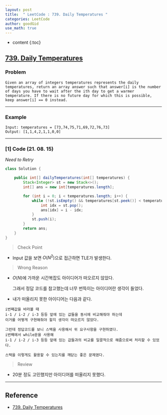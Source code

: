 ```yaml
---
layout: post
title:  " LeetCode : 739. Daily Temperatures "
categories: LeetCode
author: goodGid
use_math: true
---
```

* content
{:toc}

## [739. Daily Temperatures](https://leetcode.com/problems/daily-temperatures/)

### Problem

```
Given an array of integers temperatures represents the daily temperatures, return an array answer such that answer[i] is the number of days you have to wait after the ith day to get a warmer temperature. If there is no future day for which this is possible, keep answer[i] == 0 instead.
```


---

### Example

```
Input: temperatures = [73,74,75,71,69,72,76,73]
Output: [1,1,4,2,1,1,0,0]
```

---

### [1] Code (21. 08. 15)

*Need to Retry*

``` java
class Solution {

    public int[] dailyTemperatures(int[] temperatures) {
        Stack<Integer> st = new Stack<>();
        int[] ans = new int[temperatures.length];

        for (int i = 0; i < temperatures.length; i++) {
            while (!st.isEmpty() && temperatures[st.peek()] < temperatures[i]) {
                int idx = st.pop();
                ans[idx] = i - idx;
            }
            st.push(i);
        }
        return ans;
    }
}

```

> Check Point

* Input 값을 보면 $O(N^2)$으로 접근하면 TLE가 발생한다.

> Wrong Reason

* $O(N)$에 가까운 시간복잡도 아이디어가 떠오르지 않았다.

  그래서 정답 코드를 참고했는데 너무 번뜩이는 아이디어란 생각이 들었다.

* 내가 떠올리지 못한 아이디어는 다음과 같다.

```
i번째값을 바라볼 때
i-1 / i-2 / i-3 등등 앞에 있는 값들을 동시에 비교해줘야 하는데
이거를 어떻게 구현해줘야 할지 생각이 떠오르지 않았다.

그런데 정답코드를 보니 스택을 사용해서 위 요구사항을 구현하였다.
i번째에서 while문을 사용해 
i-1 / i-2 / i-3 등등 앞에 있는 값들과의 비교를 일괄적으로 해줌으로써 처리할 수 있었다. 

스택을 이렇게도 활용할 수 있는지를 깨닫는 좋은 문제였다.
```

> Review

* 20분 정도 고민했지만 아이디어를 떠올리지 못했다.

---

## Reference

* [739. Daily Temperatures](https://leetcode.com/problems/daily-temperatures/)